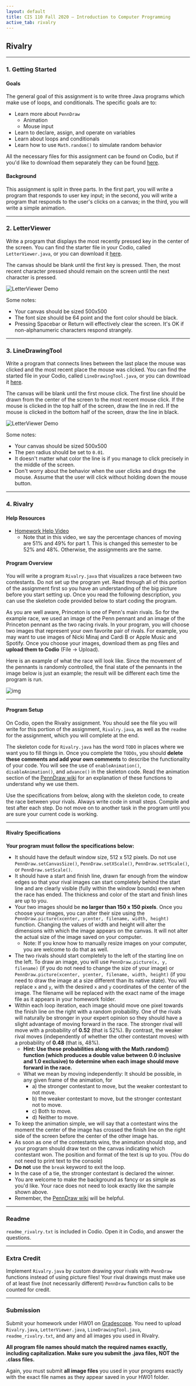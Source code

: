 ```yaml
---
layout: default
title: CIS 110 Fall 2020 — Introduction to Computer Programming
active_tab: rivalry
---
```


## Rivalry

---

### 1. Getting Started

#### Goals

The general goal of this assignment is to write three Java programs which make use of loops, and conditionals. The specific goals are to:

- Learn more about `PennDraw`
  - Animation
  - Mouse input
- Learn to declare, assign, and operate on variables
- Learn about loops and conditionals
- Learn how to use `Math.random()` to simulate random behavior

All the necessary files for this assignment can be found on Codio, but if you'd like to download them separately they can be found [here](hw01_base/base.zip).

#### Background

This assignment is split in three parts. In the first part, you will write a program that responds to user key input; in the second, you will write a program that responds to the user's clicks on a canvas; in the third, you will write a simple animation.

---

### 2. LetterViewer
Write a program that displays the most recently pressed key in the center of the screen. You can find the starter file in your Codio, called `LetterViewer.java`, or you can download it [here](hw01_base/LetterViewer.java).

The canvas should be blank until the first key is pressed. Then, the most recent character pressed should remain on the screen until the next character is pressed. 

![LetterViewer Demo](images/LetterViewer.gif)

Some notes:
- Your canvas should be sized 500x500
- The font size should be 64 point and the font color should be black.
- Pressing Spacebar or Return will effectively clear the screen. It's OK if non-alphanumeric characters respond strangely.

---

### 3. LineDrawingTool
Write a program that connects lines between the last place the mouse was clicked and the most recent place the mouse was clicked. You can find the started file in your Codio, called `LineDrawingTool.java`, or you can download it [here](hw01_base/LineDrawingTool.java).

The canvas will be blank until the first mouse click. The first line should be drawn from the center of the screen to the most recent mouse click. If the mouse is clicked in the top half of the screen, draw the line in red. If the mouse is clicked in the bottom half of the screen, draw the line in black.

![LetterViewer Demo](images/LineDrawingTool.gif)

Some notes:
- Your canvas should be sized 500x500
- The pen radius should be set to `0.01`.
- It doesn't matter what color the line is if you manage to click precisely in the middle of the screen.
- Don't worry about the behavior when the user clicks and drags the mouse. Assume that the user will click without holding down the mouse button.

---

### 4. Rivalry

#### Help Resources

- [Homework Help Video](https://youtu.be/iciILUpYk9w)
  - Note that in this video, we say the percentage chances of moving are 51% and 49% for part 1. This is changed this semester to be 52% and 48%. Otherwise, the assignments are the same.

#### Program Overview

You will write a program `Rivalry.java` that visualizes a race between two contestants. Do not set up the program yet. Read through all of this portion of the assignment first so you have an understanding of the big picture before you start setting up. Once you read the following description, you can use the skeleton code provided below to start coding the program.

As you are well aware, Princeton is one of Penn's main rivals. So for the example race, we used an image of the Penn pennant and an image of the Princeton pennant as the two racing rivals. In your program, you will choose two images that represent your own favorite pair of rivals. For example, you may want to use images of Nicki Minaj and Cardi B or Apple Music and Spotify. Once you choose your images, download them as png files and **upload them to Codio** (File -> Upload).

Here is an example of what the race will look like. Since the movement of the pennants is randomly controlled, the final state of the pennants in the image below is just an example; the result will be different each time the program is run.

![img](images/race_finish.png)

---

#### Program Setup

On Codio, open the Rivalry assignment. You should see the file you will write for this portion of the assignment, `Rivalry.java`, as well as the `readme` for the assignment, which you will complete at the end.

The skeleton code for `Rivalry.java` has the word `TODO` in places where we want you to fill things in. Once you complete the `TODOs`, you should **delete these comments and add your own comments** to describe the functionality of your code. You will see the use of `enableAnimation()`, `disableAnimation()`, and `advance()` in the skeleton code. Read the animation section of the [PennDraw wiki](../resources/penndraw.html) for an explanation of these functions to understand why we use them.

Use the specifications from below, along with the skeleton code, to create the race between your rivals. Always write code in small steps. Compile and test after each step. Do not move on to another task in the program until you are sure your current code is working.

---

#### Rivalry Specifications

**Your program must follow the specifications below:**

- It should have the default window size, 512 x 512 pixels. Do not use `PennDraw.setCanvasSize()`, `PennDraw.setXScale()`, `PennDraw.setYScale()`, or `PennDraw.setScale()`.
- It should have a start and finish line, drawn far enough from the window edges so that your rival images can start completely behind the start line and are clearly visible (fully within the window bounds) even when the race has ended. The thickness and color of the start and finish lines are up to you.
- Your two images should be **no larger than 150 x 150 pixels**. Once you choose your images, you can alter their size using the `PennDraw.picture(xcenter, ycenter, filename, width, height)` function. Changing the values of width and height will alter the dimensions with which the image appears on the canvas. It will not alter the actual size of the image saved on your computer.
  - Note: If you know how to manually resize images on your computer, you are welcome to do that as well.
- The two rivals should start completely to the left of the starting line on the left. To draw an image, you will use `PennDraw.picture(x, y, filename)` (if you do not need to change the size of your image) or `PennDraw.picture(xcenter, ycenter, filename, width, height)` (if you need to draw the image at a size different than its native state). You will replace `x` and `y`, with the desired `x` and `y` coordinates of the center of the image. The filename will be replaced with the exact name of the image file as it appears in your homework folder.
- Within each loop iteration, each image should move one pixel towards the finish line on the right with a random probability. One of the rivals will naturally be stronger in your expert opinion so they should have a slight advantage of moving forward in the race. The stronger rival will move with a probability of **0.52** (that is 52%). By contrast, the weaker rival moves (independently of whether the other contestant moves) with a probability of **0.48** (that is, 48%).
  - **Hint: Use these probabilities along with the Math.random() function (which produces a double value between 0.0 inclusive and 1.0 exclusive) to determine when each image should move forward in the race.**
  - What we mean by moving independently: It should be possible, in any given frame of the animation, for
    - a) the stronger contestant to move, but the weaker contestant to not move.
    - b) the weaker contestant to move, but the stronger contestant not to move.
    - c) Both to move.
    - d) Neither to move.
- To keep the animation simple, we will say that a contestant wins the moment the center of the image has crossed the finish line on the right side of the screen before the center of the other image has.
- As soon as one of the contestants wins, the animation should stop, and your program should draw text on the canvas indicating which contestant won. The position and format of the text is up to you. (You do not need to print text to the console)
- **Do not** use the `break` keyword to exit the loop.
- In the case of a tie, the stronger contestant is declared the winner.
- You are welcome to make the background as fancy or as simple as you'd like. Your race does not need to look exactly like the sample shown above.
- Remember, the [PennDraw wiki](../resources/penndraw.html) will be helpful.

---

### Readme

`readme_rivalry.txt` is included in Codio. Open it in Codio, and answer the questions.

---

### Extra Credit

Implement `Rivalry.java` by custom drawing your rivals with `PennDraw` functions instead of using picture files!
Your rival drawings must make use of at least five (not necessarily different) `PennDraw` function calls to be counted for credit.

---

### Submission

Submit your homework under HW01 on [Gradescope](https://www.gradescope.com/courses/149937). You need to upload `Rivalry.java`, `LetterViewer.java`, `LineDrawingTool.java`, `readme_rivalry.txt`, and any and all images you used in Rivalry.

**All program file names should match the required names exactly, including capitalization. Make sure you submit the .java files, NOT the .class files.** 

Again, you must submit **all image files** you used in your programs exactly with the exact file names as they appear saved in your HW01 folder.
